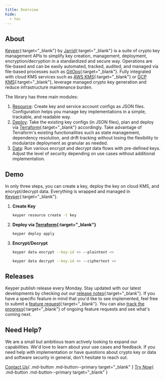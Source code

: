 ```yaml
---
title: Overview
hide:
  - toc
---
```


## About

[Keyper](https://github.com/jarrid-xyz/keyper/){:target="_blank"} by [Jarrid](https://jarrid.xyz){:target="_blank"} is a
suite of crypto key management APIs to simplify key creation, management, deployment, encryption/decryption
in a standardized and secure way. Operations are file-based and can be easily automated, tracked, audited, and managed
via file-based processes such as [GitOps](https://github.com/topics/gitops){:target="_blank"}. Fully integrated with
cloud KMS services such as [AWS KMS](https://docs.aws.amazon.com/kms){:target="_blank"}
or [GCP KMS](https://cloud.google.com/kms){:target="_blank"}, leverage managed crypto key generation and reduce
infrastructure maintenance burden.

The library has three main modules:

1. [Resource](resource/index.md): Create key and service account configs as JSON files. Configuration helps you manage
   key
   implementations in a simple, trackable, and readable way.
2. [Deploy](deploy/index.md): Take the existing key configs (in JSON files), plan and deploy
   via [Terraform](https://www.terraform.io/){:target="_blank"} accordingly. Take advantage of Terraform's existing
   functionalities such as state management, dependency resolution, and drift tracking without losing the flexibility to
   modularize deployment as granular as needed.
3. [Data](data/index.md): Run various encrypt and decrypt data flows with pre-defined keys. Adjust the level of security
   depending on use cases without additional implementation.

## Demo

In only three steps, you can create a key, deploy the key on cloud KMS, and encrypt/decrypt data. Everything is wrapped
and managed in [Keyper](https://github.com/jarrid-xyz/keyper/){:target="_blank"}.

1. **Create Key**

      ```bash
      keyper resource create -t key
      ```

      <script src="https://asciinema.org/a/667093.js" id="asciicast-667093" async="true"></script>

2. **Deploy via [Terraform](https://www.terraform.io/){:target="_blank"}**

      ```bash
      keyper deploy apply
      ```

      <script src="https://asciinema.org/a/667095.js" id="asciicast-667095" async="true"></script>

3. **Encrypt/Decrypt**

      ```bash
      keyper data encrypt --key-id <> --plaintext <>
      ```

      ```bash
      keyper data decrypt --key-id <> --ciphertext <>
      ```

      <script src="https://asciinema.org/a/667096.js" id="asciicast-667096" async="true"></script>

## Releases

Keyper publish release every Monday. Stay updated with our latest developments by checking out
our [release notes](https://github.com/jarrid-xyz/keyper/releases){:target="_blank"}. If you have a specific
feature in mind that you'd like to see implemented, feel free to submit
a [feature request](https://github.com/jarrid-xyz/keyper/issues/new/choose){:target="_blank"}. You can
also [track the progress](https://github.com/orgs/jarrid-xyz/projects/1){:target="_blank"} of ongoing feature
requests and see what's coming next.

## Need Help?

We are a small but ambitious team actively looking to expand our capabilities. We'd love to learn about your use cases
and feedback. If you need help with implementation or have questions about crypto key or data and software security in
general, don't hesitate to reach out.

[Contact Us](https://jarrid.xyz/#contact){ .md-button .md-button--primary target="_blank" }
[Try Now](https://github.com/jarrid-xyz/keyper/){ .md-button .md-button--primary target="_blank" }
